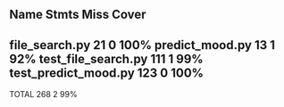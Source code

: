 Name                   Stmts   Miss  Cover
------------------------------------------
file_search.py            21      0   100%
predict_mood.py           13      1    92%
test_file_search.py      111      1    99%
test_predict_mood.py     123      0   100%
------------------------------------------
TOTAL                    268      2    99%